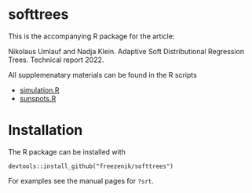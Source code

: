 # softtrees

This is the accompanying R package for the article:

Nikolaus Umlauf and Nadja Klein. Adaptive Soft Distributional Regression Trees. Technical report 2022.

All supplemenatary materials can be found in the R scripts
* [simulation.R](https://github.com/freezenik/softtrees/blob/main/paper/simulation.R)
* [sunspots.R](https://github.com/freezenik/softtrees/blob/main/paper/sunspots.R)

# Installation

The R package can be installed with

```{r, eval=FALSE}
devtools::install_github("freezenik/softtrees")
```

For examples see the manual pages for `?srt`.
